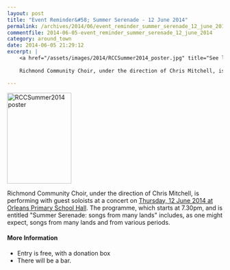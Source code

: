 ```yaml
---
layout: post
title: "Event Reminder&#58; Summer Serenade - 12 June 2014"
permalink: /archives/2014/06/event_reminder_summer_serenade_12_june_2014.html
commentfile: 2014-06-05-event_reminder_summer_serenade_12_june_2014
category: around_town
date: 2014-06-05 21:29:12
excerpt: |
    <a href="/assets/images/2014/RCCSummer2014_poster.jpg" title="See larger version of - RCCSummer2014 poster"><img src="/assets/images/2014/RCCSummer2014_poster_thumb.jpg" width="150" height="212" alt="RCCSummer2014 poster" class="photo right" /></a>
    
    Richmond Community Choir, under the direction of Chris Mitchell, is performing with guest soloists at a concert on <a href="https://stmargarets.london/event/concert/200705144498">Thursday, 12 June 2014 at Orleans Primary School Hall</a>  The programme, which starts at 7.30pm, and is entitled "Summer Serenade: songs from many lands" includes, as one might expect, songs from many lands and from various periods.

---
```


<a href="/assets/images/2014/RCCSummer2014_poster.jpg" title="See larger version of - RCCSummer2014 poster"><img src="/assets/images/2014/RCCSummer2014_poster_thumb.jpg" width="150" height="212" alt="RCCSummer2014 poster" class="photo right" /></a>

Richmond Community Choir, under the direction of Chris Mitchell, is performing with guest soloists at a concert on [Thursday, 12 June 2014 at Orleans Primary School Hall](/event/concert/200705144498). The programme, which starts at 7.30pm, and is entitled "Summer Serenade: songs from many lands" includes, as one might expect, songs from many lands and from various periods.

#### More Information

-   Entry is free, with a donation box
-   There will be a bar.
